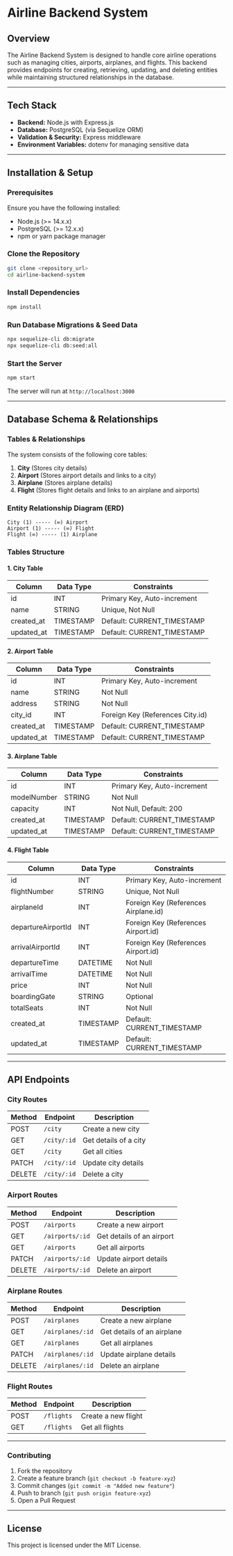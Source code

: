 # Airline Backend System

## Overview

The Airline Backend System is designed to handle core airline operations such as managing cities, airports, airplanes, and flights. This backend provides endpoints for creating, retrieving, updating, and deleting entities while maintaining structured relationships in the database.

---

## Tech Stack

- **Backend:** Node.js with Express.js
- **Database:** PostgreSQL (via Sequelize ORM)
- **Validation & Security:** Express middleware
- **Environment Variables:** dotenv for managing sensitive data

---

## Installation & Setup

### Prerequisites

Ensure you have the following installed:

- Node.js (>= 14.x.x)
- PostgreSQL (>= 12.x.x)
- npm or yarn package manager

### Clone the Repository

```sh
git clone <repository_url>
cd airline-backend-system
```

### Install Dependencies

```sh
npm install
```

### Run Database Migrations & Seed Data

```sh
npx sequelize-cli db:migrate
npx sequelize-cli db:seed:all
```

### Start the Server

```sh
npm start
```

The server will run at `http://localhost:3000`

---

## Database Schema & Relationships

### Tables & Relationships

The system consists of the following core tables:

1. **City** (Stores city details)
2. **Airport** (Stores airport details and links to a city)
3. **Airplane** (Stores airplane details)
4. **Flight** (Stores flight details and links to an airplane and airports)

### Entity Relationship Diagram (ERD)

```
City (1) ----- (∞) Airport
Airport (1) ----- (∞) Flight
Flight (∞) ----- (1) Airplane
```

### Tables Structure

#### **1. City Table**

| Column     | Data Type | Constraints                 |
| ---------- | --------- | --------------------------- |
| id         | INT       | Primary Key, Auto-increment |
| name       | STRING    | Unique, Not Null            |
| created_at | TIMESTAMP | Default: CURRENT_TIMESTAMP  |
| updated_at | TIMESTAMP | Default: CURRENT_TIMESTAMP  |

#### **2. Airport Table**

| Column     | Data Type | Constraints                      |
| ---------- | --------- | -------------------------------- |
| id         | INT       | Primary Key, Auto-increment      |
| name       | STRING    | Not Null                         |
| address    | STRING    | Not Null                         |
| city_id    | INT       | Foreign Key (References City.id) |
| created_at | TIMESTAMP | Default: CURRENT_TIMESTAMP       |
| updated_at | TIMESTAMP | Default: CURRENT_TIMESTAMP       |

#### **3. Airplane Table**

| Column      | Data Type | Constraints                 |
| ----------- | --------- | --------------------------- |
| id          | INT       | Primary Key, Auto-increment |
| modelNumber | STRING    | Not Null                    |
| capacity    | INT       | Not Null, Default: 200      |
| created_at  | TIMESTAMP | Default: CURRENT_TIMESTAMP  |
| updated_at  | TIMESTAMP | Default: CURRENT_TIMESTAMP  |

#### **4. Flight Table**

| Column             | Data Type | Constraints                          |
| ------------------ | --------- | ------------------------------------ |
| id                 | INT       | Primary Key, Auto-increment          |
| flightNumber       | STRING    | Unique, Not Null                     |
| airplaneId         | INT       | Foreign Key (References Airplane.id) |
| departureAirportId | INT       | Foreign Key (References Airport.id)  |
| arrivalAirportId   | INT       | Foreign Key (References Airport.id)  |
| departureTime      | DATETIME  | Not Null                             |
| arrivalTime        | DATETIME  | Not Null                             |
| price              | INT       | Not Null                             |
| boardingGate       | STRING    | Optional                             |
| totalSeats         | INT       | Not Null                             |
| created_at         | TIMESTAMP | Default: CURRENT_TIMESTAMP           |
| updated_at         | TIMESTAMP | Default: CURRENT_TIMESTAMP           |

---

## API Endpoints

### **City Routes**

| Method | Endpoint    | Description           |
| ------ | ----------- | --------------------- |
| POST   | `/city`     | Create a new city     |
| GET    | `/city/:id` | Get details of a city |
| GET    | `/city`     | Get all cities        |
| PATCH  | `/city/:id` | Update city details   |
| DELETE | `/city/:id` | Delete a city         |

### **Airport Routes**

| Method | Endpoint        | Description               |
| ------ | --------------- | ------------------------- |
| POST   | `/airports`     | Create a new airport      |
| GET    | `/airports/:id` | Get details of an airport |
| GET    | `/airports`     | Get all airports          |
| PATCH  | `/airports/:id` | Update airport details    |
| DELETE | `/airports/:id` | Delete an airport         |

### **Airplane Routes**

| Method | Endpoint         | Description                |
| ------ | ---------------- | -------------------------- |
| POST   | `/airplanes`     | Create a new airplane      |
| GET    | `/airplanes/:id` | Get details of an airplane |
| GET    | `/airplanes`     | Get all airplanes          |
| PATCH  | `/airplanes/:id` | Update airplane details    |
| DELETE | `/airplanes/:id` | Delete an airplane         |

### **Flight Routes**

| Method | Endpoint   | Description         |
| ------ | ---------- | ------------------- |
| POST   | `/flights` | Create a new flight |
| GET    | `/flights` | Get all flights     |

---

### Contributing

1. Fork the repository
2. Create a feature branch (`git checkout -b feature-xyz`)
3. Commit changes (`git commit -m "Added new feature"`)
4. Push to branch (`git push origin feature-xyz`)
5. Open a Pull Request

---

## License

This project is licensed under the MIT License.
